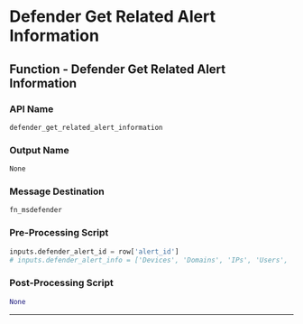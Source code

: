 <!--
    DO NOT MANUALLY EDIT THIS FILE
    THIS FILE IS AUTOMATICALLY GENERATED WITH resilient-circuits codegen
-->

# Defender Get Related Alert Information

## Function - Defender Get Related Alert Information

### API Name
`defender_get_related_alert_information`

### Output Name
`None`

### Message Destination
`fn_msdefender`

### Pre-Processing Script
```python
inputs.defender_alert_id = row['alert_id']
# inputs.defender_alert_info = ['Devices', 'Domains', 'IPs', 'Users', 'Files']
```

### Post-Processing Script
```python
None
```

---

